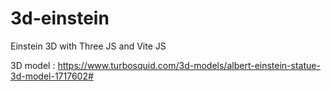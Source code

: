 # 3d-einstein
Einstein 3D with Three JS and Vite JS

3D model : https://www.turbosquid.com/3d-models/albert-einstein-statue-3d-model-1717602#
